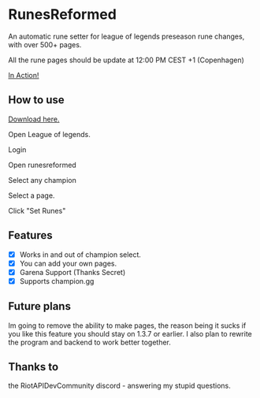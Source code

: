 # RunesReformed

An automatic rune setter for league of legends preseason rune changes, with over 500+ pages.

All the rune pages should be update at 12:00 PM CEST +1 (Copenhagen)

[In Action!](https://i.gyazo.com/97cfa959c2bb46ef7878a7d9cdf8530d.mp4)

## How to use

[Download here.](https://github.com/Fumi24/RunesReformed/releases/latest)

Open League of legends.

Login

Open runesreformed

Select any champion

Select a page.

Click "Set Runes"

## Features
- [x] Works in and out of champion select.
- [x] You can add your own pages.
- [x] Garena Support (Thanks Secret)
- [x] Supports champion.gg

## Future plans

Im going to remove the ability to make pages, the reason being it sucks if you like this feature you should stay on 1.3.7 or earlier. I also plan to rewrite the program and backend to work better together.

## Thanks to

the RiotAPIDevCommunity discord - answering my stupid questions.
